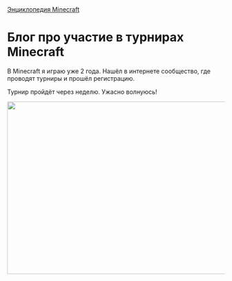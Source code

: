 <html>
    <a href="https://minecraft.fandom.com/ru/wiki/%D0%97%D0%B0%D0%B3%D0%BB%D0%B0%D0%B2%D0%BD%D0%B0%D1%8F_%D1%81%D1%82%D1%80%D0%B0%D0%BD%D0%B8%D1%86%D0%B0">Энциклопедия Minecraft</a>
    <h1>Блог про участие в турнирах Minecraft</h1>
    <p>В Minecraft я играю уже 2 года. Нашёл в интернете сообщество, где проводят турниры и прошёл регистрацию.</p>
    <p>Турнир пройдёт через неделю. Ужасно волнуюсь! </p>
    <img src="https://th.bing.com/th/id/OIP.U36FjLlUIL_Ax0M-je8KUQAAAA?o=7&cb=iwp2rm=3&rs=1&pid=ImgDetMain.png"  width="900px"
 height="400px">
</html> 
